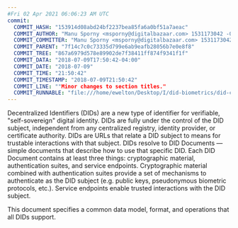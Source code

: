 ```yaml
---
#Fri 02 Apr 2021 06:06:23 AM UTC
commit:
  COMMIT_HASH: "153914d08abd24bf2237bea85fa6a0bf51a7aeac"
  COMMIT_AUTHOR: "Manu Sporny <msporny@digitalbazaar.com> 1531173042 -0400"
  COMMIT_COMMITTER: "Manu Sporny <msporny@digitalbazaar.com> 1531173042 -0400"
  COMMIT_PARENT: "7f14c7c0c73335d799e6ab9eafb28056b7e0e8f8"
  COMMIT_TREE: "867a6979d578e89902de7f38411ff874f9341f1f"
  COMMIT_DATA: "2018-07-09T17:50:42-04:00"
  COMMIT_DATE: "2018-07-09"
  COMMIT_TIME: "21:50:42"
  COMMIT_TIMESTAMP: "2018-07-09T21:50:42"
  COMMIT_LINE: ""Minor changes to section titles."
  COMMIT_RUNNABLE: "file:///home/ewelton/Desktop/I/did-biometrics/did-core-dataset/analysis/gitinfo/153914d08abd24bf2237bea85fa6a0bf51a7aeac/snapshot/index.html"
---
```


<section id="abstract">
<p>
Decentralized Identifiers (DIDs) are a new type of identifier for
verifiable, "self-sovereign" digital identity. DIDs are fully under the
control of the DID subject, independent from any centralized registry,
identity provider, or certificate authority. DIDs are URLs that relate
a DID subject to means for trustable interactions with that subject.
DIDs resolve to DID Documents — simple documents that describe how to
use that specific DID. Each DID Document contains at least three
things: cryptographic material, authentication suites, and service
endpoints. Cryptographic material combined with authentication suites
provide a set of mechanisms to authenticate as the DID subject (e.g.
public keys, pseudonymous biometric protocols, etc.). Service endpoints
enable trusted interactions with the DID subject.
    </p>
<p>
This document specifies a common data model, format, and operations
that all DIDs support.
    </p>
</section>
